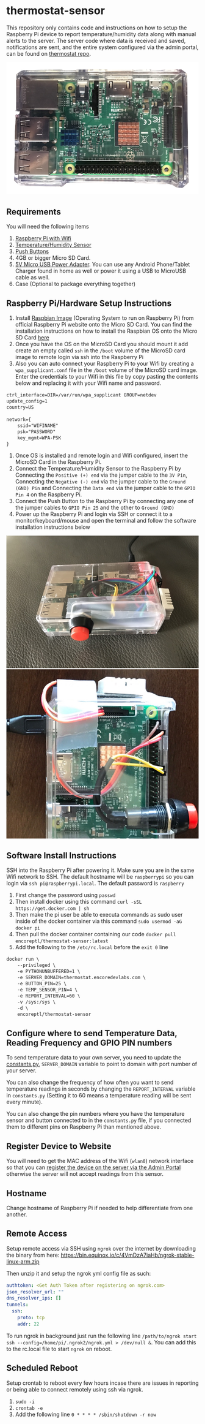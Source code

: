 # thermostat-sensor

This repository only contains code and instructions on how to setup the Raspberry Pi device to report temperature/humidity data along with manual alerts to the server. The server code where data is received and saved, notifications are sent, and the entire system configured via the admin portal, can be found on [thermostat repo](https://github.com/ankurp/thermostat).

![Raspberry Pi 3](https://raw.githubusercontent.com/ankurp/thermostat-sensor/master/assets/splash.png)

## Requirements

You will need the following items
1. [Raspberry Pi with Wifi](http://www.microcenter.com/product/475267/Zero_Wireless_Development_Board)
2. [Temperature/Humidity Sensor](https://www.amazon.com/gp/product/B018JO5BRK)
3. [Push Buttons](https://www.amazon.com/gp/product/B0170B75EU)
4. 4GB or bigger Micro SD Card.
5. [5V Micro USB Power Adapter](https://www.amazon.com/dp/B00MARDJZ4). You can use any Android Phone/Tablet Charger found in home as well or power it using a USB to MicroUSB cable as well.
6. Case (Optional to package everything together)

## Raspberry Pi/Hardware Setup Instructions

1. Install [Raspbian Image](https://www.raspberrypi.org/downloads/raspbian/) (Operating System to run on Raspberry Pi) from official Raspberry Pi website onto the Micro SD Card. You can find the installation instructions on how to install the Raspbian OS onto the Micro SD Card [here](https://www.raspberrypi.org/documentation/installation/installing-images/README.md)
1. Once you have the OS on the MicroSD Card you should mount it add create an empty called `ssh` in the `/boot` volume of the MicroSD card image to remote login via ssh into the Raspberry Pi
1. Also you can auto connect your Raspberry Pi to your Wifi by creating a `wpa_supplicant.conf` file in the `/boot` volume of the MicroSD card image. Enter the credentials to your Wifi in this file by copy pasting the contents below and replacing it with your Wifi name and password.
```
ctrl_interface=DIR=/var/run/wpa_supplicant GROUP=netdev
update_config=1
country=US

network={
	ssid="WIFINAME"
	psk="PASSWORD"
	key_mgmt=WPA-PSK
}
```
1. Once OS is installed and remote login and Wifi configured, insert the MicroSD Card in the Raspberry Pi.
1. Connect the Temperature/Humidity Sensor to the Raspberry Pi by Connecting the `Positive (+) end` via the jumper cable to the `3V Pin`, Connecting the `Negative (-) end` via the jumper cable to the `Ground (GND) Pin` and Connecting the `Data end` via the jumper cable to the `GPIO Pin 4` on the Raspberry Pi.
1. Connect the Push Button to the Raspberry Pi by connecting any one of the jumper cables to `GPIO Pin 25` and the other to `Ground (GND)`
1. Power up the Raspberry Pi and login via SSH or connect it to a monitor/keyboard/mouse and open the terminal and follow the software installation instructions below

![Raspberry Pi 3 with Temperature Sensor and Button](https://raw.githubusercontent.com/ankurp/thermostat-sensor/master/assets/screenshot.jpeg)
![Showing Pin Connection](https://raw.githubusercontent.com/ankurp/thermostat-sensor/master/assets/pin.jpg)

## Software Install Instructions

SSH into the Raspberry Pi after powering it. Make sure you are in the same Wifi network to SSH. The default hostname will be `raspberrypi` so you can login via `ssh pi@raspberrypi.local`. The default password is `raspberry`

1. First change the password using `passwd`
1. Then install docker using this command `curl -sSL https://get.docker.com | sh`
1. Then make the pi user be able to executa commands as sudo user inside of the docker container via this command `sudo usermod -aG docker pi`
1. Then pull the docker container containing our code `docker pull encoreptl/thermostat-sensor:latest`
1. Add the following to the `/etc/rc.local` before the `exit 0` line
```
docker run \
	--privileged \
	-e PYTHONUNBUFFERED=1 \
	-e SERVER_DOMAIN=thermostat.encoredevlabs.com \
	-e BUTTON_PIN=25 \
	-e TEMP_SENSOR_PIN=4 \
	-e REPORT_INTERVAL=60 \
	-v /sys:/sys \
	-d \
	encoreptl/thermostat-sensor
```

## Configure where to send Temperature Data, Reading Frequency and GPIO PIN numbers

To send temperature data to your own server, you need to update the [constants.py](https://github.com/ankurp/thermostat-sensor/blob/master/constants.py#L1), `SERVER_DOMAIN` variable to point to domain with port number of your server.

You can also change the frequency of how often you want to send temperature readings in seconds by changing the `REPORT_INTERVAL` variable in `constants.py` (Setting it to 60 means a temperature reading will be sent every minute).

You can also change the pin numbers where you have the temperature sensor and button connected to in the `constants.py` file, if you connected them to different pins on Raspberry Pi than mentioned above.

## Register Device to Website

You will need to get the MAC address of the Wifi (`wlan0`) network interface so that you can [register the device on the server via the Admin Portal](https://github.com/ankurp/thermostat/blob/master/README.md#addingregistering-device-on-the-website) otherwise the server will not accept readings from this sensor.

## Hostname
Change hostname of Raspberry Pi if needed to help differentiate from one another.

## Remote Access

Setup remote access via SSH using `ngrok` over the internet by downloading the binary from here: https://bin.equinox.io/c/4VmDzA7iaHb/ngrok-stable-linux-arm.zip

Then unzip it and setup the ngrok yml config file as such:
```yaml
authtoken: <Get Auth Token after registering on ngrok.com>
json_resolver_url: ""
dns_resolver_ips: []
tunnels:
  ssh:
    proto: tcp
    addr: 22
```

To run ngrok in background just run the following line `/path/to/ngrok start ssh --config=/home/pi/.ngrok2/ngrok.yml > /dev/null &`. You can add this to the rc.local file to start `ngrok` on reboot.

## Scheduled Reboot
Setup crontab to reboot every few hours incase there are issues in reporting or being able to connect remotely using ssh via ngrok.

1. `sudo -i`
2. `crontab -e`
3. Add the following line `0 * * * * /sbin/shutdown -r now`

